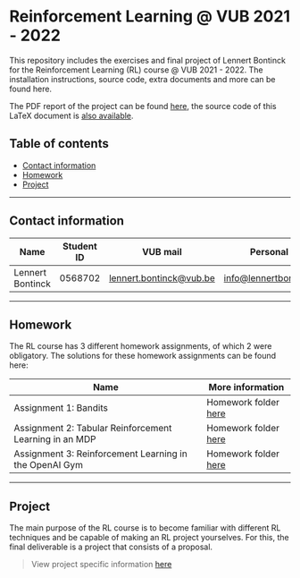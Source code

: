 # Reinforcement Learning @ VUB 2021 - 2022

This repository includes the exercises and final project of Lennert Bontinck for the Reinforcement Learning (RL) course @ VUB 2021 - 2022. The installation instructions, source code, extra documents and more can be found here.

The PDF report of the project can be found [here](paper/Lennert_Bontinck_RL_project.pdf), the source code of this LaTeX document is [also available](paper/source).

## Table of contents

- [Contact information](#contact-information)
- [Homework](#homework)
- [Project](#project)

<hr>


## Contact information

| Name             | Student ID | VUB mail                                                  | Personal mail                                               |
| ---------------- | ---------- | --------------------------------------------------------- | ----------------------------------------------------------- |
| Lennert Bontinck | 0568702    | [lennert.bontinck@vub.be](mailto:lennert.bontinck@vub.be) | [info@lennertbontinck.com](mailto:info@lennertbontinck.com) |

<hr>


## Homework

The RL course has 3 different homework assignments, of which 2 were obligatory. The solutions for these homework assignments can be found here:

| **Name**                                               | **More information**                        |
| ------------------------------------------------------ | ------------------------------------------- |
| Assignment 1: Bandits                                  | Homework folder [here](homework/1-bandits/) |
| Assignment 2: Tabular Reinforcement Learning in an MDP | Homework folder [here](homework/2-tab_mdp/) |
| Assignment 3: Reinforcement Learning in the OpenAI Gym | Homework folder [here](homework/3-gym/)     |



<hr>


## Project

The main purpose of the RL course is to become familiar with different RL techniques and be capable of making an RL project yourselves. For this, the final deliverable is a project that consists of a proposal.

> View project specific information [here](project/)
